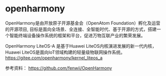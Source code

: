 # openharmony
OpenHarmony是由开放原子开源基金会（OpenAtom Foundation）孵化及运营的开源项目,
目标是面向全场景、全连接、全智能时代、基于开源的方式，搭建一个智能终端设备操作系统的框架和平台，促进万物互联产业的繁荣发展。

OpenHarmony LiteOS-A 是基于Huawei LiteOS内核演进发展的新一代内核，Huawei LiteOS是面向IoT领域构建的轻量级物联网操作系统。
https://gitee.com/openharmony/kernel_liteos_a

参考资料：
https://github.com/fenwii/OpenHarmony
